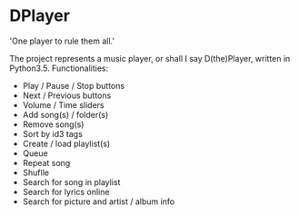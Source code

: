 # DPlayer
'One player to rule them all.'

The project represents a music player, or shall I say D(the)Player, written in Python3.5. 
Functionalities:
  - Play / Pause / Stop buttons
  - Next / Previous buttons
  - Volume / Time sliders
  - Add song(s) / folder(s)
  - Remove song(s)
  - Sort by id3 tags
  - Create / load playlist(s)
  - Queue
  - Repeat song
  - Shuflle
  - Search for song in playlist
  - Search for lyrics online
  - Search for picture and artist / album info
